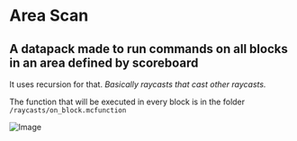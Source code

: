 # Area Scan

## A datapack made to run commands on all blocks in an area defined by scoreboard
It uses recursion for that. _Basically raycasts that cast other raycasts._

The function that will be executed in every block is in the folder `/raycasts/on_block.mcfunction`

![Image](https://cdn.discordapp.com/attachments/1076488067340312638/1076501852545372220/image.png "Scan cube visualized with particles")

